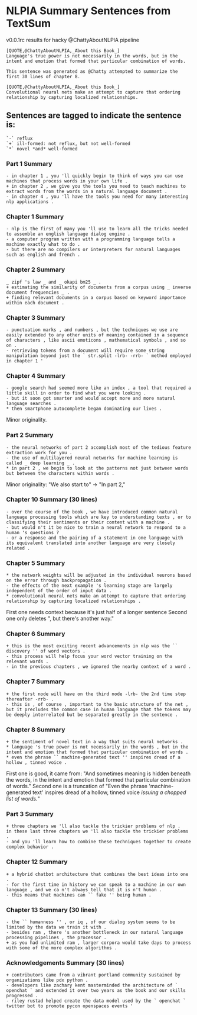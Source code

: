 # NLPIA Summary Sentences from TextSum

v0.0.1rc results for hacky @ChattyAboutNLPIA pipeline

```asciidoc
[QUOTE,@ChattyAboutNLPIA,_About this Book_]
Language's true power is not necessarily in the words, but in the intent and emotion that formed that particular combination of words. 

This sentence was generated as @Chatty attempted to summarize the first 30 lines of chapter 8.

[QUOTE,@ChattyAboutNLPIA,_About this Book_]
Convolutional neural nets make an attempt to capture that ordering relationship by capturing localized relationships.
```

## Sentences are tagged to indicate the sentence is:

    `-` reflux
    `+` ill-formed: not reflux, but not well-formed
    `*` novel *and* well-formed

### Part 1 Summary

    - in chapter 1 , you 'll quickly begin to think of ways you can use machines that process words in your own life . 
    + in chapter 2 , we give you the tools you need to teach machines to extract words from the words in a natural language document . 
    - in chapter 4 , you 'll have the tools you need for many interesting nlp applications .

### Chapter 1 Summary

    - nlp is the first of many you 'll use to learn all the tricks needed to assemble an english language dialog engine . 
    - a computer program written with a programming language tells a machine exactly what to do . 
    - but there are no compilers or interpreters for natural languages such as english and french .

### Chapter 2 Summary

    _ zipf 's law _ and _ okapi bm25 _ . 
    + estimating the similarity of documents from a corpus using _ inverse document frequencies _ . 
    + finding relevant documents in a corpus based on keyword importance within each document .

### Chapter 3 Summary

    - punctuation marks , and numbers , but the techniques we use are easily extended to any other units of meaning contained in a sequence of characters , like ascii emoticons , mathematical symbols , and so on . 
    - retrieving tokens from a document will require some string manipulation beyond just the ` str.split -lrb- -rrb- ` method employed in chapter 1 '

### Chapter 4 Summary
    - google search had seemed more like an index , a tool that required a little skill in order to find what you were looking . 
    - but it soon got smarter and would accept more and more natural language searches . 
    * then smartphone autocomplete began dominating our lives .

Minor originality.

### Part 2 Summary

    - the neural networks of part 2 accomplish most of the tedious feature extraction work for you . 
    - the use of multilayered neural networks for machine learning is called _ deep learning _ . 
    * in part 2 , we begin to look at the patterns not just between words but between the characters within words .

Minor originality: "We also start to" -> "In part 2,"

### Chapter 10 Summary (30 lines)

    - over the course of the book , we have introduced common natural language processing tools which are key to understanding texts , or to classifying their sentiments or their content with a machine . 
    - but would n't it be nice to train a neural network to respond to a human 's questions ? 
    - or a response and the pairing of a statement in one language with its equivalent translated into another language are very closely related .

### Chapter 5 Summary

    * the network weights will be adjusted in the individual neurons based on the error through backpropagation . 
    - the effects of the next example 's learning stage are largely independent of the order of input data . 
    * convolutional neural nets make an attempt to capture that ordering relationship by capturing localized relationships .

First one needs context because it's just half of a longer sentence
Second one only deletes ", but there's another way."

### Chapter 6 Summary

    + this is the most exciting recent advancements in nlp was the `` discovery '' of word vectors . 
    - this process will help focus your word vector training on the relevant words . 
    - in the previous chapters , we ignored the nearby context of a word .

### Chapter 7 Summary

    + the first node will have on the third node -lrb- the 2nd time step thereafter -rrb- . 
    - this is , of course , important to the basic structure of the net , but it precludes the common case in human language that the tokens may be deeply interrelated but be separated greatly in the sentence .

### Chapter 8 Summary

    + the sentiment of novel text in a way that suits neural networks . 
    * language 's true power is not necessarily in the words , but in the intent and emotion that formed that particular combination of words . 
    * even the phrase `` machine-generated text '' inspires dread of a hollow , tinned voice .

First one is good, it came from: "And sometimes meaning is hidden beneath the words, in the intent and emotion that formed that particular combination of words."
Second one is a truncation of "Even the phrase 'machine-generated text' inspires dread of a hollow, tinned voice *issuing a chopped list of words.*"


### Part 3 Summary

    + three chapters we 'll also tackle the trickier problems of nlp . 
    in these last three chapters we 'll also tackle the trickier problems . 
    - and you 'll learn how to combine these techniques together to create complex behavior .

### Chapter 12 Summary

    + a hybrid chatbot architecture that combines the best ideas into one . 
    - for the first time in history we can speak to a machine in our own language , and we ca n't always tell that it is n't human . 
    - this means that machines can `` fake '' being human .

### Chapter 13 Summary (30 lines)

    - the `` humanness '' , or iq , of our dialog system seems to be limited by the data we train it with . 
    - besides ram , there 's another bottleneck in our natural language processing pipelines , the processor . 
    + as you had unlimited ram , larger corpora would take days to process with some of the more complex algorithms .

### Acknowledgements Summary (30 lines)

    + contributors came from a vibrant portland community sustained by organizations like pdx python . 
    - developers like zachary kent masterminded the architecture of ` openchat ` and extended it over two years as the book and our skills progressed . 
    - riley rustad helped create the data model used by the ` openchat ` twitter bot to promote pycon openspaces events '
